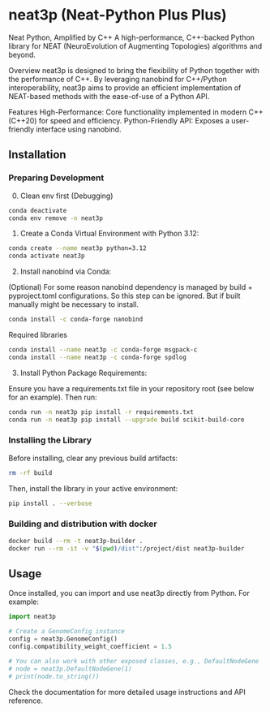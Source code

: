 # neat3p (Neat-Python Plus Plus)
Neat Python, Amplified by C++
A high-performance, C++-backed Python library for NEAT (NeuroEvolution of Augmenting Topologies) algorithms and beyond.

Overview
neat3p is designed to bring the flexibility of Python together with the performance of C++. By leveraging nanobind for C++/Python interoperability, neat3p aims to provide an efficient implementation of NEAT-based methods with the ease-of-use of a Python API.

Features
High-Performance: Core functionality implemented in modern C++ (C++20) for speed and efficiency.
Python-Friendly API: Exposes a user-friendly interface using nanobind.

## Installation
### Preparing Development

0. Clean env first (Debugging)

```bash
conda deactivate
conda env remove -n neat3p
```

1. Create a Conda Virtual Environment with Python 3.12:

```bash
conda create --name neat3p python=3.12
conda activate neat3p
```

2. Install nanobind via Conda:

(Optional) For some reason nanobind dependency is managed by build + pyproject.toml configurations. So this step can be ignored. But if built manually might be necessary to install.
```bash
conda install -c conda-forge nanobind
```

Required libraries
```bash
conda install --name neat3p -c conda-forge msgpack-c
conda install --name neat3p -c conda-forge spdlog
```

3. Install Python Package Requirements:

Ensure you have a requirements.txt file in your repository root (see below for an example). Then run:

```bash
conda run -n neat3p pip install -r requirements.txt
conda run -n neat3p pip install --upgrade build scikit-build-core
```

### Installing the Library

Before installing, clear any previous build artifacts:

```bash
rm -rf build
```

Then, install the library in your active environment:

```bash
pip install . --verbose
```

### Building and distribution with docker

```bash
docker build --rm -t neat3p-builder .
docker run --rm -it -v "$(pwd)/dist":/project/dist neat3p-builder
```

## Usage
Once installed, you can import and use neat3p directly from Python. For example:

```python
import neat3p

# Create a GenomeConfig instance
config = neat3p.GenomeConfig()
config.compatibility_weight_coefficient = 1.5

# You can also work with other exposed classes, e.g., DefaultNodeGene
# node = neat3p.DefaultNodeGene(1)
# print(node.to_string())
```

Check the documentation for more detailed usage instructions and API reference.
